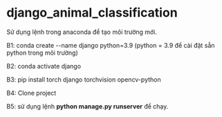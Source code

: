 # django_animal_classification

 Sử dụng lệnh trong anaconda để tạo môi trường mới.
 
 B1: conda create --name django python=3.9
 (python = 3.9 để cài đặt sẵn python trong môi trường)
 
 B2: conda activate django
 
 B3: pip install torch django torchvision opencv-python
 
 B4: Clone project

 B5: sử dụng lệnh **python manage.py runserver**  để chạy.
 
 
 
